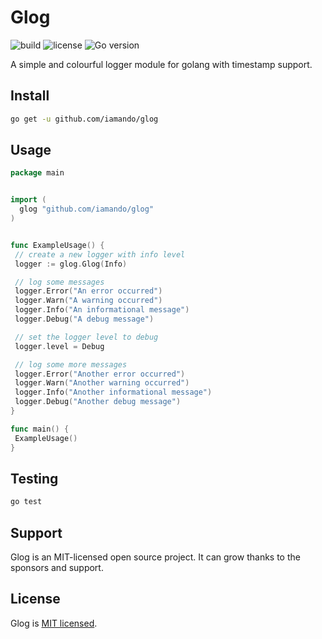 # Glog

![build](https://github.com/iamando/glog/workflows/build/badge.svg)
![license](https://img.shields.io/github/license/iamando/glog?color=success)
![Go version](https://img.shields.io/github/go-mod/go-version/iamando/glog)

A simple and colourful logger module for golang with timestamp support.

## Install

```bash
go get -u github.com/iamando/glog
```

## Usage

```go
package main


import (
  glog "github.com/iamando/glog"
)


func ExampleUsage() {
 // create a new logger with info level
 logger := glog.Glog(Info)

 // log some messages
 logger.Error("An error occurred")
 logger.Warn("A warning occurred")
 logger.Info("An informational message")
 logger.Debug("A debug message")

 // set the logger level to debug
 logger.level = Debug

 // log some more messages
 logger.Error("Another error occurred")
 logger.Warn("Another warning occurred")
 logger.Info("Another informational message")
 logger.Debug("Another debug message")
}

func main() {
 ExampleUsage()
}
```

## Testing

```bash
go test
```

## Support

Glog is an MIT-licensed open source project. It can grow thanks to the sponsors and support.

## License

Glog is [MIT licensed](LICENSE).
